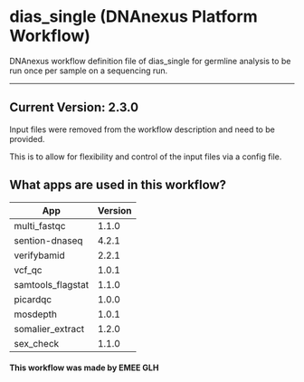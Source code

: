 # dias_single (DNAnexus Platform Workflow)
DNAnexus workflow definition file of dias_single for germline analysis to be run once per sample on a sequencing run.

-------

## Current Version: 2.3.0
Input files were removed from the workflow description and need to be provided.

This is to allow for flexibility and control of the input files via a config file.

## What apps are used in this workflow?

|  App 	| Version  	|
|---	|---	|
|multi_fastqc       |1.1.0|
|sention-dnaseq     |4.2.1|
|verifybamid        |2.2.1|
|vcf_qc 	        |1.0.1|
|samtools_flagstat  |1.1.0|
|picardqc           |1.0.0|
|mosdepth           |1.0.1|
|somalier_extract   |1.2.0|
|sex_check          |1.1.0|



#### This workflow was made by EMEE GLH
